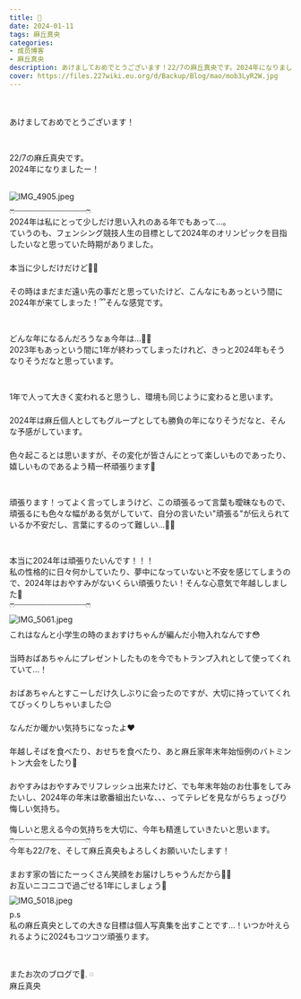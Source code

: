 ```yaml
---
title: 💍
date: 2024-01-11
tags: 麻丘真央
categories: 
- 成员博客
- 麻丘真央
description: あけましておめでとうございます！22/7の麻丘真央です。2024年になりましたー！ෆ‪┈┈┈┈┈┈┈┈┈┈┈┈┈┈┈ෆ‪2024年は私にとって少しだけ思い入れのある年でもあって...。ていうのも、フェンシング...
cover: https://files.227wiki.eu.org/d/Backup/Blog/mao/mob3LyR2W.jpg 
---
```

<div class="blog_detail__main">
<div><br/>
<div dir="ltr"><br/>
<p class="p3" style="-webkit-text-size-adjust: auto; margin: 0px; font-stretch: normal; line-height: normal;  "><span class="s3">あけましておめでとうございます！</span></p>
<p class="p2" style="-webkit-text-size-adjust: auto; margin: 0px; font-stretch: normal; line-height: normal; min-height: 22px;  "><span class="s2"></span></p>
<p class="p2" style="-webkit-text-size-adjust: auto; margin: 0px; font-stretch: normal; line-height: normal; min-height: 22px;  "><span class="s2"></span></p>
<p class="p3" style="-webkit-text-size-adjust: auto; margin: 0px; font-stretch: normal; line-height: normal;  "><span class="s2"><span dir="ltr">22/7</span></span><span class="s3">の麻丘真央です。</span></p>
<p class="p3" style="-webkit-text-size-adjust: auto; margin: 0px; font-stretch: normal; line-height: normal;  "><span class="s2">2024</span><span class="s3">年になりましたー！</span></p>
<p class="p2" style="-webkit-text-size-adjust: auto; margin: 0px; font-stretch: normal; line-height: normal; min-height: 22px;  "><span class="s2"></span></p>
<p class="p4" style="-webkit-text-size-adjust: auto; margin: 9px 0px 8px; font-stretch: normal; line-height: normal;  "><span class="s2"><img alt="IMG_4905.jpeg" src="https://files.227wiki.eu.org/d/Backup/Blog/mao/mob3LyR2W.jpg"/></span></p>
<p class="p3" style="-webkit-text-size-adjust: auto; margin: 0px; font-stretch: normal; line-height: normal;  "><span class="s4" style="font-family: 'Sinhala Sangam MN';">ෆ</span><span class="s2">‪</span><span class="s3">┈┈┈┈┈┈┈┈┈┈┈┈┈┈┈</span><span class="s4" style="font-family: 'Sinhala Sangam MN';">ෆ</span><span class="s2">‪</span></p>
<p class="p3" style="-webkit-text-size-adjust: auto; margin: 0px; font-stretch: normal; line-height: normal;  "><span class="s2">2024</span><span class="s3">年は私にとって少しだけ思い入れのある年でもあって</span><span class="s2">...</span><span class="s3">。</span></p>
<p class="p3" style="-webkit-text-size-adjust: auto; margin: 0px; font-stretch: normal; line-height: normal;  "><span class="s3">ていうのも、フェンシング競技人生の目標として</span><span class="s2">2024</span><span class="s3">年のオリンピックを目指したいなと思っていた時期がありました。</span></p>
<p class="p2" style="-webkit-text-size-adjust: auto; margin: 0px; font-stretch: normal; line-height: normal; min-height: 22px;  "><span class="s2"></span></p>
<p class="p3" style="-webkit-text-size-adjust: auto; margin: 0px; font-stretch: normal; line-height: normal;  "><span class="s3">本当に少しだけだけど</span><span class="s5">👧🏻</span></p>
<p class="p2" style="-webkit-text-size-adjust: auto; margin: 0px; font-stretch: normal; line-height: normal; min-height: 22px;  "><span class="s2"></span></p>
<p class="p3" style="-webkit-text-size-adjust: auto; margin: 0px; font-stretch: normal; line-height: normal;  "><span class="s3">その時はまだまだ遠い先の事だと思っていたけど、こんなにもあっという間に</span><span class="s2">2024</span><span class="s3">年が来てしまった！</span><span class="s6" style="font-family: NotoSansArmenian-Regular;">՞՞</span><span class="s3">そんな感覚です。</span></p>
<p class="p2" style="-webkit-text-size-adjust: auto; margin: 0px; font-stretch: normal; line-height: normal; min-height: 22px;  "><span class="s2"></span></p>
<p class="p2" style="-webkit-text-size-adjust: auto; margin: 0px; font-stretch: normal; line-height: normal; min-height: 22px;  "><span class="s2"></span></p>
<p class="p3" style="-webkit-text-size-adjust: auto; margin: 0px; font-stretch: normal; line-height: normal;  "><span class="s3">どんな年になるんだろうなぁ今年は</span><span class="s2">...</span><span class="s5">🧚‍♀️</span></p>
<p class="p3" style="-webkit-text-size-adjust: auto; margin: 0px; font-stretch: normal; line-height: normal;  "><span class="s2">2023</span><span class="s3">年もあっという間に</span><span class="s2">1</span><span class="s3">年が終わってしまったけれど、きっと</span><span class="s2">2024</span><span class="s3">年もそうなりそうだなと思っています。</span></p>
<p class="p2" style="-webkit-text-size-adjust: auto; margin: 0px; font-stretch: normal; line-height: normal; min-height: 22px;  "><span class="s2"></span></p>
<p class="p2" style="-webkit-text-size-adjust: auto; margin: 0px; font-stretch: normal; line-height: normal; min-height: 22px;  "><span class="s2"></span></p>
<p class="p3" style="-webkit-text-size-adjust: auto; margin: 0px; font-stretch: normal; line-height: normal;  "><span class="s2">1</span><span class="s3">年で人って大きく変われると思うし、環境も同じように変わると思います。</span></p>
<p class="p2" style="-webkit-text-size-adjust: auto; margin: 0px; font-stretch: normal; line-height: normal; min-height: 22px;  "><span class="s2"></span></p>
<p class="p3" style="-webkit-text-size-adjust: auto; margin: 0px; font-stretch: normal; line-height: normal;  "><span class="s2">2024</span><span class="s3">年は麻丘個人としてもグループとしても勝負の年になりそうだなと、そんな予感がしています。</span></p>
<p class="p2" style="-webkit-text-size-adjust: auto; margin: 0px; font-stretch: normal; line-height: normal; min-height: 22px;  "><span class="s2"></span></p>
<p class="p3" style="-webkit-text-size-adjust: auto; margin: 0px; font-stretch: normal; line-height: normal;  "><span class="s3">色々起こるとは思いますが、その変化が皆さんにとって楽しいものであったり、嬉しいものであるよう精一杯頑張ります</span><span class="s5">🌱</span></p>
<p class="p2" style="-webkit-text-size-adjust: auto; margin: 0px; font-stretch: normal; line-height: normal; min-height: 22px;  "><span class="s2"></span></p>
<p class="p2" style="-webkit-text-size-adjust: auto; margin: 0px; font-stretch: normal; line-height: normal; min-height: 22px;  "><span class="s2"></span></p>
<p class="p3" style="-webkit-text-size-adjust: auto; margin: 0px; font-stretch: normal; line-height: normal;  "><span class="s3">頑張ります！ってよく言ってしまうけど、この頑張るって言葉も曖昧なもので、頑張るにも色々な幅がある気がしていて、自分の言いたい</span><span class="s2">"</span><span class="s3">頑張る</span><span class="s2">"</span><span class="s3">が伝えられているか不安だし、言葉にするのって難しい</span><span class="s2">...</span><span class="s5">🧚‍♀️</span></p>
<p class="p2" style="-webkit-text-size-adjust: auto; margin: 0px; font-stretch: normal; line-height: normal; min-height: 22px;  "><span class="s2"></span></p>
<p class="p2" style="-webkit-text-size-adjust: auto; margin: 0px; font-stretch: normal; line-height: normal; min-height: 22px;  "><span class="s2"></span></p>
<p class="p3" style="-webkit-text-size-adjust: auto; margin: 0px; font-stretch: normal; line-height: normal;  "><span class="s3">本当に</span><span class="s2">2024</span><span class="s3">年は頑張りたいんです！！！</span></p>
<p class="p3" style="-webkit-text-size-adjust: auto; margin: 0px; font-stretch: normal; line-height: normal;  "><span class="s3">私の性格的に日々何かしていたり、夢中になっていないと不安を感じてしまうので、</span><span class="s2">2024</span><span class="s3">年はおやすみがないくらい頑張りたい！そんな心意気で年越ししました</span><span class="s5">🌱</span></p>
<p class="p3" style="-webkit-text-size-adjust: auto; margin: 0px; font-stretch: normal; line-height: normal;  "><span class="s4" style="font-family: 'Sinhala Sangam MN';">ෆ</span><span class="s2">‪</span><span class="s3">┈┈┈┈┈┈┈┈┈┈┈┈┈┈┈</span><span class="s4" style="font-family: 'Sinhala Sangam MN';">ෆ</span><span class="s2">‪</span></p>
<p class="p4" style="-webkit-text-size-adjust: auto; margin: 9px 0px 8px; font-stretch: normal; line-height: normal;  "><span class="s2"><img alt="IMG_5061.jpeg" src="https://files.227wiki.eu.org/d/Backup/Blog/mao/mobOlmHxS.jpg"/></span></p>
<p class="p3" style="-webkit-text-size-adjust: auto; margin: 0px; font-stretch: normal; line-height: normal;  "><span class="s3">これはなんと小学生の時のまおすけちゃんが編んだ小物入れなんです</span><span class="s5">😳</span></p>
<p class="p2" style="-webkit-text-size-adjust: auto; margin: 0px; font-stretch: normal; line-height: normal; min-height: 22px;  "><span class="s2"></span></p>
<p class="p3" style="-webkit-text-size-adjust: auto; margin: 0px; font-stretch: normal; line-height: normal;  "><span class="s3">当時おばあちゃんにプレゼントしたものを今でもトランプ入れとして使ってくれていて</span><span class="s2">...</span><span class="s3">！</span></p>
<p class="p2" style="-webkit-text-size-adjust: auto; margin: 0px; font-stretch: normal; line-height: normal; min-height: 22px;  "><span class="s2"></span></p>
<p class="p3" style="-webkit-text-size-adjust: auto; margin: 0px; font-stretch: normal; line-height: normal;  "><span class="s3">おばあちゃんとすこーしだけ久しぶりに会ったのですが、大切に持っていてくれてびっくりしちゃいました</span><span class="s5">😌</span></p>
<p class="p2" style="-webkit-text-size-adjust: auto; margin: 0px; font-stretch: normal; line-height: normal; min-height: 22px;  "><span class="s2"></span></p>
<p class="p3" style="-webkit-text-size-adjust: auto; margin: 0px; font-stretch: normal; line-height: normal;  "><span class="s3">なんだか暖かい気持ちになったよ</span><span class="s2">♥</span></p>
<p class="p2" style="-webkit-text-size-adjust: auto; margin: 0px; font-stretch: normal; line-height: normal; min-height: 22px;  "><span class="s2"></span></p>
<p class="p3" style="-webkit-text-size-adjust: auto; margin: 0px; font-stretch: normal; line-height: normal;  "><span class="s3">年越しそばを食べたり、おせちを食べたり、あと麻丘家年末年始恒例のバトミントン大会をしたり</span><span class="s5">🏸</span></p>
<p class="p2" style="-webkit-text-size-adjust: auto; margin: 0px; font-stretch: normal; line-height: normal; min-height: 22px;  "><span class="s2"></span></p>
<p class="p3" style="-webkit-text-size-adjust: auto; margin: 0px; font-stretch: normal; line-height: normal;  "><span class="s3">おやすみはおやすみでリフレッシュ出来たけど、でも年末年始のお仕事をしてみたいし、</span><span class="s2">2024</span><span class="s3">年の年末は歌番組出たいな、、、ってテレビを見ながらちょっぴり悔しい気持ち。</span></p>
<p class="p3" style="-webkit-text-size-adjust: auto; margin: 0px; font-stretch: normal; line-height: normal;  "><span class="s3"> </span></p>
<p class="p3" style="-webkit-text-size-adjust: auto; margin: 0px; font-stretch: normal; line-height: normal;  ">悔しいと思える今の気持ちを大切に、今年も精進していきたいと思います。</p>
<p class="p3" style="-webkit-text-size-adjust: auto; margin: 0px; font-stretch: normal; line-height: normal;  "><span class="s4" style="font-family: 'Sinhala Sangam MN';">ෆ</span><span class="s2">‪</span><span class="s3">┈┈┈┈┈┈┈┈┈┈┈┈┈┈┈</span><span class="s4" style="font-family: 'Sinhala Sangam MN';">ෆ</span><span class="s2">‪</span></p>
<p class="p3" style="-webkit-text-size-adjust: auto; margin: 0px; font-stretch: normal; line-height: normal;  "><span class="s3">今年も</span><span class="s2"><span dir="ltr">22/7</span></span><span class="s3">を、そして麻丘真央もよろしくお願いいたします！</span></p>
<p class="p2" style="-webkit-text-size-adjust: auto; margin: 0px; font-stretch: normal; line-height: normal; min-height: 22px;  "><span class="s2"></span></p>
<p class="p3" style="-webkit-text-size-adjust: auto; margin: 0px; font-stretch: normal; line-height: normal;  "><span class="s3">まおす家の皆にたーっくさん笑顔をお届けしちゃうんだから</span><span class="s5">🧚‍♀️</span></p>
<p class="p3" style="-webkit-text-size-adjust: auto; margin: 0px; font-stretch: normal; line-height: normal;  ">お互いニコニコで過ごせる1年にしましょう🌱</p>
<p class="p4" style="-webkit-text-size-adjust: auto; margin: 9px 0px 8px; font-stretch: normal; line-height: normal;  "><span class="s2"><img alt="IMG_5018.jpeg" src="https://files.227wiki.eu.org/d/Backup/Blog/mao/mobl8fR9V.jpg"/></span></p>
<p class="p5" style="-webkit-text-size-adjust: auto; margin: 0px; font-stretch: normal; line-height: normal;  "><span class="s2">p.s</span></p>
<p class="p3" style="-webkit-text-size-adjust: auto; margin: 0px; font-stretch: normal; line-height: normal;  "><span class="s3">私の麻丘真央としての大きな目標は個人写真集を出すことです</span><span class="s2">...</span><span class="s3">！いつか叶えられるように2024もコツコツ頑張ります。</span></p>
<p class="p2" style="-webkit-text-size-adjust: auto; margin: 0px; font-stretch: normal; line-height: normal; min-height: 22px;  "><br/><span class="s2"></span></p>
<p class="p2" style="-webkit-text-size-adjust: auto; margin: 0px; font-stretch: normal; line-height: normal; min-height: 22px;  "></p>
<p class="p3" style="-webkit-text-size-adjust: auto; margin: 0px; font-stretch: normal; line-height: normal;  "><span class="s3">またお次のブログで</span><span class="s5">🧸</span><span class="s7" style="font-family: NotoSansEgyptianHieroglyphs-Regular;">𓈒</span><span class="s2"> </span><span class="s7" style="font-family: NotoSansEgyptianHieroglyphs-Regular;">𓏸</span></p>
<p class="p3" style="-webkit-text-size-adjust: auto; margin: 0px; font-stretch: normal; line-height: normal;  "><span class="s3">麻丘真央</span></p>
</div>
</div>
<!--twitter-->

<!--//twitter-->
</div>